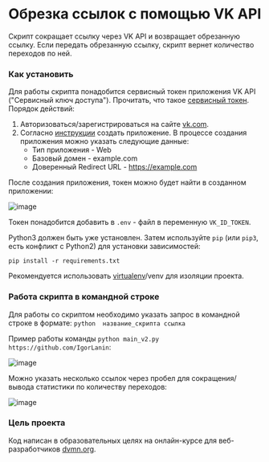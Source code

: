 # Обрезка ссылок с помощью VK API

Скрипт сокращает ссылку через VK API и возвращает обрезанную ссылку. Если передать обрезанную ссылку, скрипт вернет количество переходов по ней.


### Как установить

Для работы скрипта понадобится сервисный токен приложения VK API ("Сервисный ключ доступа"). 
Прочитать, что такое [сервисный токен](https://id.vk.com/about/business/go/docs/ru/vkid/latest/vk-id/connection/tokens/service-token).
Порядок действий: 
1. Авторизоваться/зарегистрироваться на сайте [vk.com](https://vk.com/).
2. Согласно [инструкции](https://id.vk.com/about/business/go/docs/ru/vkid/latest/vk-id/connection/create-application) создать приложение.
   В процессе создания приложения можно указать следующие данные:
   - Тип приложения - Web
   - Базовый домен - example.com
   - Доверенный Redirect URL - https://example.com

После создания приложения, токен можно будет найти в созданном приложении:

![image](https://github.com/user-attachments/assets/10b38281-d3e0-4331-98ee-e72dbd7dc0a4)

Токен понадобится добавить в ```.env``` - файл в переменную ```VK_ID_TOKEN```.

Python3 должен быть уже установлен. 
Затем используйте `pip` (или `pip3`, есть конфликт с Python2) для установки зависимостей:
```
pip install -r requirements.txt
```

Рекомендуется использовать [virtualenv](https://pypi.org/project/virtualenv/)/venv для изоляции проекта.


### Работа скрипта в командной строке

Для работы со скриптом необходимо указать запрос в командной строке в формате: ```python  название_скрипта ссылка```

Пример работы команды ```python main_v2.py https://github.com/IgorLanin```:

![image](https://github.com/user-attachments/assets/44e9b569-9f0c-441d-9802-11b658444220)

Можно указать несколько ссылок через пробел для сокращения/вывода статистики по количеству переходов:

![image](https://github.com/user-attachments/assets/c47f13f5-45f0-47f9-8914-de342b4d7f23)


### Цель проекта

Код написан в образовательных целях на онлайн-курсе для веб-разработчиков [dvmn.org](https://dvmn.org/).